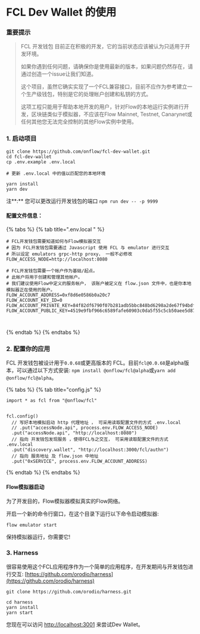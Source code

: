 # FCL Dev Wallet 的使用

### 重要提示

> FCL 开发钱包 目前正在积极的开发，它的当前状态应该被认为只适用于开发环境。
>
> 如果你遇到任何问题，请确保你是使用最新的版本，如果问题仍然存在，请通过创造一个issue让我们知道。
>
> 这个项目，虽然它确实实现了一个FCL兼容接口，目前不应作为参考建立一个生产级钱包，特别是它的处理帐户创建和私钥的方式。
>
> 这项工程只能用于帮助本地开发的用户，针对Flow的本地运行实例进行开发，区块链类似于模拟器，不应该在Flow Mainnet,  Testnet,  Canarynet或任何其他您无法完全控制的其他Flow实例中使用。



### 1. 启动项目

```text
git clone https://github.com/onflow/fcl-dev-wallet.git
cd fcl-dev-wallet
cp .env.example .env.local

# 更新 .env.local 中的值以匹配您的本地环境

yarn install
yarn dev
```

 注**:**  您可以更改运行开发钱包的端口 `npm run dev -- -p 9999`

#### 配置文件信息：

{% tabs %}
{% tab title=".env.local " %}
```text
# FCL开发钱包需要知道如何与Flow模拟器交互
# 因为 FCL开发钱包需要通过 Javascript 使用 FCL 与 emulator 进行交互
# 所以设定 emulators grpc-http proxy， 一般不必修改
FLOW_ACCESS_NODE=http://localhost:8080

# FCL开发钱包需要一个帐户作为基础/起点。
# 此帐户将用于创建和管理其他帐户。
# 我们建议使用Flow中定义的服务帐户， 该账户被定义在 flow.json 文件中，也是你本地模拟器正在使用的账户。 
FLOW_ACCOUNT_ADDRESS=0xf8d6e0586b0a20c7
FLOW_ACCOUNT_KEY_ID=0
FLOW_ACCOUNT_PRIVATE_KEY=84f82df6790f07b281adb5bbc848bd6298a2de67f94bdfac7a400d5a1b893de5
FLOW_ACCOUNT_PUBLIC_KEY=4519e9fbf966c6589fafe60903c0da5f55c5cb50aee5d870f097b35dfb6de13c170718cd92f50811cdd9290e51c2766440b696e0423a5031ae482cca79e3c479



```
{% endtab %}
{% endtabs %}

### 2. 配置你的应用

FCL 开发钱包被设计用于`0.0.68`或更高版本的 FCL。目前`fcl@0.0.68`是alpha版本，可以通过以下方式安装: `npm install @onflow/fcl@alpha`或`yarn add @onflow/fcl@alpha`。

{% tabs %}
{% tab title="config.js" %}
```text
import * as fcl from "@onflow/fcl"

 
fcl.config()
  // 写好本地模拟启动 http 代理地址 ， 可采用读取配置文件的方式 .env.local
  // .put("accessNode.api", process.env.FLOW_ACCESS_NODE)
  .put("accessNode.api", "http://localhost:8080")   
  // 指向 开发钱包发现服务 ，使得FCL与之交互， 可采用读取配置文件的方式 .env.local
  .put("discovery.wallet", "http://localhost:3000/fcl/authn")  
  // 指向 服务地址 及 flow.json 中地址
  .put("0xSERVICE", process.env.FLOW_ACCOUNT_ADDRESS)
```
{% endtab %}
{% endtabs %}

#### Flow模拟器启动

为了开发目的，Flow模拟器模拟真实的Flow网络。

开启一个新的命令行窗口，在这个目录下运行以下命令启动模拟器:

```text
flow emulator start
```

保持模拟器运行，你需要它!

### 3. Harness

很容易使用这个FCL应用程序作为一个简单的应用程序，在开发期间与开发钱包进行交互: [https://github.com/orodio/harness](https://github.com/orodio/harness)

```text
git clone https://github.com/orodio/harness.git

cd harness
yarn install
yarn start
```

您现在可以访问 [http://localhost:3001](http://localhost:3001来尝试开发钱包。) 来尝试Dev Wallet。

